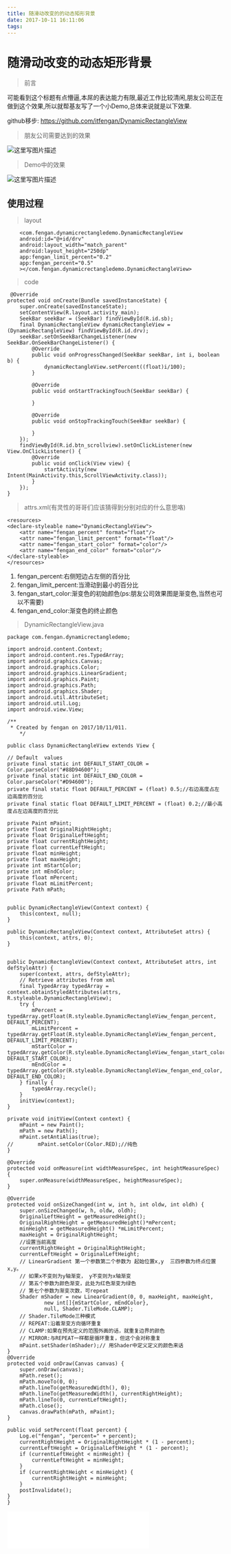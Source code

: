 ```yaml
---
title: 随滑动改变的的动态矩形背景
date: 2017-10-11 16:11:06
tags:
---
```


# 随滑动改变的动态矩形背景 #
> 前言

可能看到这个标题有点懵逼,本屌的表达能力有限,最近工作比较清闲,朋友公司正在做到这个效果,所以就帮基友写了一个小Demo,总体来说就是以下效果.

github移步:
https://github.com/itfengan/DynamicRectangleView

<!--more-->

> 朋友公司需要达到的效果

![这里写图片描述](http://img.blog.csdn.net/20171011155803164?watermark/2/text/aHR0cDovL2Jsb2cuY3Nkbi5uZXQvZmVuZ2FuaXQ=/font/5a6L5L2T/fontsize/400/fill/I0JBQkFCMA==/dissolve/70/gravity/SouthEast)


> Demo中的效果

![这里写图片描述](http://img.blog.csdn.net/20171011155905764?watermark/2/text/aHR0cDovL2Jsb2cuY3Nkbi5uZXQvZmVuZ2FuaXQ=/font/5a6L5L2T/fontsize/400/fill/I0JBQkFCMA==/dissolve/70/gravity/SouthEast)

## 使用过程 ##

> layout

        <com.fengan.dynamicrectangledemo.DynamicRectangleView
        android:id="@+id/drv"
        android:layout_width="match_parent"
        android:layout_height="250dp"
        app:fengan_limit_percent="0.2"
        app:fengan_percent="0.5"
        ></com.fengan.dynamicrectangledemo.DynamicRectangleView>

> code

     @Override
    protected void onCreate(Bundle savedInstanceState) {
        super.onCreate(savedInstanceState);
        setContentView(R.layout.activity_main);
        SeekBar seekBar = (SeekBar) findViewById(R.id.sb);
        final DynamicRectangleView dynamicRectangleView = (DynamicRectangleView) findViewById(R.id.drv);
        seekBar.setOnSeekBarChangeListener(new SeekBar.OnSeekBarChangeListener() {
            @Override
            public void onProgressChanged(SeekBar seekBar, int i, boolean b) {
                dynamicRectangleView.setPercent((float)i/100);
            }

            @Override
            public void onStartTrackingTouch(SeekBar seekBar) {

            }

            @Override
            public void onStopTrackingTouch(SeekBar seekBar) {

            }
        });
        findViewById(R.id.btn_scrollview).setOnClickListener(new View.OnClickListener() {
            @Override
            public void onClick(View view) {
                startActivity(new Intent(MainActivity.this,ScrollViewActivity.class));
            }
        });
    }

> attrs.xml(有灵性的哥哥们应该猜得到分别对应的什么意思咯)

    <resources>
    <declare-styleable name="DynamicRectangleView">
        <attr name="fengan_percent" format="float"/>
        <attr name="fengan_limit_percent" format="float"/>
        <attr name="fengan_start_color" format="color"/>
        <attr name="fengan_end_color" format="color"/>
    </declare-styleable>
	</resources>

1. fengan_percent:右侧短边占左侧的百分比
2. fengan_limit_percent:当滑动到最小的百分比
3. fengan_start_color:渐变色的初始颜色(ps:朋友公司效果图是渐变色,当然也可以不需要)
4. fengan_end_color:渐变色的终止颜色

> DynamicRectangleView.java

    package com.fengan.dynamicrectangledemo;

	import android.content.Context;
	import android.content.res.TypedArray;
	import android.graphics.Canvas;
	import android.graphics.Color;
	import android.graphics.LinearGradient;
	import android.graphics.Paint;
	import android.graphics.Path;
	import android.graphics.Shader;
	import android.util.AttributeSet;
	import android.util.Log;
	import android.view.View;

	/**
	 * Created by fengan on 2017/10/11/011.
 		*/

	public class DynamicRectangleView extends View {

    // Default  values
    private final static int DEFAULT_START_COLOR = Color.parseColor("#88D94600");
    private final static int DEFAULT_END_COLOR = Color.parseColor("#D94600");
    private final static float DEFAULT_PERCENT = (float) 0.5;//右边高度占左边高度的百分比
    private final static float DEFAULT_LIMIT_PERCENT = (float) 0.2;//最小高度占左边高度的百分比

    private Paint mPaint;
    private float OriginalRightHeight;
    private float OriginalLeftHeight;
    private float currentRightHeight;
    private float currentLeftHeight;
    private float minHeight;
    private float maxHeight;
    private int mStartColor;
    private int mEndColor;
    private float mPercent;
    private float mLimitPercent;
    private Path mPath;


    public DynamicRectangleView(Context context) {
        this(context, null);
    }

    public DynamicRectangleView(Context context, AttributeSet attrs) {
        this(context, attrs, 0);
    }


    public DynamicRectangleView(Context context, AttributeSet attrs, int defStyleAttr) {
        super(context, attrs, defStyleAttr);
        // Retrieve attributes from xml
        final TypedArray typedArray = context.obtainStyledAttributes(attrs, R.styleable.DynamicRectangleView);
        try {
            mPercent = typedArray.getFloat(R.styleable.DynamicRectangleView_fengan_percent, DEFAULT_PERCENT);
            mLimitPercent = typedArray.getFloat(R.styleable.DynamicRectangleView_fengan_percent, DEFAULT_LIMIT_PERCENT);
            mStartColor = typedArray.getColor(R.styleable.DynamicRectangleView_fengan_start_color, DEFAULT_START_COLOR);
            mEndColor = typedArray.getColor(R.styleable.DynamicRectangleView_fengan_end_color, DEFAULT_END_COLOR);
        } finally {
            typedArray.recycle();
        }
        initView(context);
    }

    private void initView(Context context) {
        mPaint = new Paint();
        mPath = new Path();
        mPaint.setAntiAlias(true);
	//        mPaint.setColor(Color.RED);//纯色
    }

    @Override
    protected void onMeasure(int widthMeasureSpec, int heightMeasureSpec) {
        super.onMeasure(widthMeasureSpec, heightMeasureSpec);
    }

    @Override
    protected void onSizeChanged(int w, int h, int oldw, int oldh) {
        super.onSizeChanged(w, h, oldw, oldh);
        OriginalLeftHeight = getMeasuredHeight();
        OriginalRightHeight = getMeasuredHeight()*mPercent;
        minHeight = getMeasuredHeight() *mLimitPercent;
        maxHeight = OriginalRightHeight;
        //设置当前高度
        currentRightHeight = OriginalRightHeight;
        currentLeftHeight = OriginalLeftHeight;
        // LinearGradient 第一个参数第二个参数为 起始位置x,y  三四参数为终点位置x,y。
        // 如果x不变则为y轴渐变， y不变则为x轴渐变
        // 第五个参数为颜色渐变，此处为红色渐变为绿色
        // 第七个参数为渐变次数，可repeat
        Shader mShader = new LinearGradient(0, 0, maxHeight, maxHeight,
                new int[]{mStartColor, mEndColor},
                null, Shader.TileMode.CLAMP);
        // Shader.TileMode三种模式
        // REPEAT:沿着渐变方向循环重复
        // CLAMP:如果在预先定义的范围外画的话，就重复边界的颜色
        // MIRROR:与REPEAT一样都是循环重复，但这个会对称重复
        mPaint.setShader(mShader);// 用Shader中定义定义的颜色来话
    }
    @Override
    protected void onDraw(Canvas canvas) {
        super.onDraw(canvas);
        mPath.reset();
        mPath.moveTo(0, 0);
        mPath.lineTo(getMeasuredWidth(), 0);
        mPath.lineTo(getMeasuredWidth(), currentRightHeight);
        mPath.lineTo(0, currentLeftHeight);
        mPath.close();
        canvas.drawPath(mPath, mPaint);
    }

    public void setPercent(float percent) {
        Log.e("fengan", "percent=" + percent);
        currentRightHeight = OriginalRightHeight * (1 - percent);
        currentLeftHeight = OriginalLeftHeight * (1 - percent);
        if (currentLeftHeight < minHeight) {
            currentLeftHeight = minHeight;
        }
        if (currentRightHeight < minHeight) {
            currentRightHeight = minHeight;
        }
        postInvalidate();
    }
	}


<iframe frameborder="no" border="0" marginwidth="0" marginheight="0" width=330 height=86 src="//music.163.com/outchain/player?type=2&id=455345562&auto=1&height=66"></iframe>
